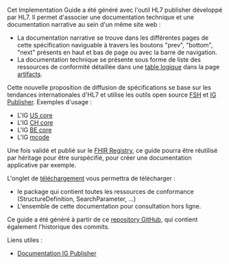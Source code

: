 Cet Implementation Guide a été généré avec l'outil HL7 publisher développé par HL7. Il permet d'associer une documentation technique et une documentation narrative au sein d'un même site web :
* La documentation narrative se trouve dans les différentes pages de cette spécification naviguable à travers les boutons "prev", "bottom", "next" présents en haut et bas de page ou avec la barre de navigation.
* La documentation technique se présente sous forme de liste des ressources de conformité détaillée dans une [table logique](http://hl7.org/fhir/R4/formats.html#table) dans la page [artifacts](artifacts.html).

Cette nouvelle proposition de diffusion de spécifications se base sur les tendances internationales d'HL7 et utilise les outils open source [FSH](http://hl7.org/fhir/uv/shorthand/) et [IG Publisher](https://confluence.hl7.org/display/FHIR/IG+Publisher+Documentation).
Exemples d'usage :
* L'IG [US core](https://www.hl7.org/fhir/us/core)
* L'IG [CH core](http://fhir.ch/ig/ch-core)
* L'IG [BE core](https://www.ehealth.fgov.be/standards/fhir/core/)
* L'IG [mcode](http://hl7.org/fhir/us/mcode)

Une fois validé et publié sur le [FHIR Registry](https://registry.fhir.org/), ce guide pourra être réutilisé par héritage pour être surspécifié, pour créer une documentation applicative par exemple.

L'onglet de [téléchargement](downloads.html) vous permettra de télécharger : 
* le package qui contient toutes les ressources de conformance (StructureDefinition, SearchParameter, ...)
* L'ensemble de cette documentation pour consultation hors ligne.


Ce guide a été généré à partir de ce [repository GitHub](https://github.com/ansforge/FIG_ans-ig-PDSm), qui contient également l'historique des commits.

Liens utiles :
- [Documentation IG Publisher](https://confluence.hl7.org/display/FHIR/IG+Publisher+Documentation)
